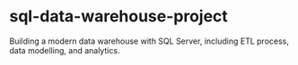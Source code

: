# sql-data-warehouse-project
Building a modern data warehouse with SQL Server, including ETL process, data modelling, and analytics.
